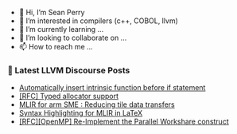 - 👋 Hi, I’m Sean Perry
- 👀 I’m interested in compilers (c++, COBOL, llvm)
- 🌱 I’m currently learning ...
- 💞️ I’m looking to collaborate on ...
- 📫 How to reach me ...

<!---
s66perry/s66perry is a ✨ special ✨ repository because its `README.md` (this file) appears on your GitHub profile.
You can click the Preview link to take a look at your changes.
--->
### 📕 Latest LLVM Discourse Posts

<!-- DISCOURSE-LLVM:START -->
- [Automatically insert intrinsic function before if statement](https://discourse.llvm.org/t/automatically-insert-intrinsic-function-before-if-statement/79958#post_6)
- [[RFC] Typed allocator support](https://discourse.llvm.org/t/rfc-typed-allocator-support/79720#post_6)
- [MLIR for arm SME : Reducing tile data transfers](https://discourse.llvm.org/t/mlir-for-arm-sme-reducing-tile-data-transfers/80065#post_1)
- [Syntax Highlighting for MLIR in LaTeX](https://discourse.llvm.org/t/syntax-highlighting-for-mlir-in-latex/80064#post_1)
- [[RFC][OpenMP] Re-Implement the Parallel Workshare construct](https://discourse.llvm.org/t/rfc-openmp-re-implement-the-parallel-workshare-construct/80060#post_2)
<!-- DISCOURSE-LLVM:END -->
